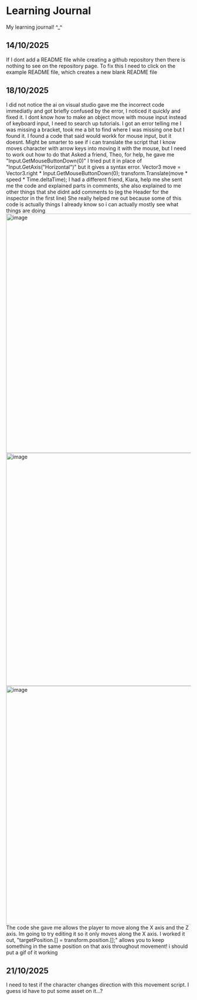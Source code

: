 # Learning Journal
My learning journal! ^_^

## 14/10/2025
If I dont add a README file while creating a github repository then there is nothing to see on the repository page. To fix this I need to click on the example README file, which creates a new blank README file

## 18/10/2025
I did not notice the ai on visual studio gave me the incorrect code immediatly and got briefly confused by the error, I noticed it quickly and fixed it.
I dont know how to make an object move with mouse input instead of keyboard input, I need to search up tutorials.
I got an error telling me I was missing a bracket, took me a bit to find where I was missing one but I found it.
I found a code that said would workk for mouse input, but it doesnt. Might be smarter to see if i can translate the script that I know moves character with arrow keys into moving it with the mouse, but I need to work out how to do that
Asked a friend, Theo, for help, he gave me "Input.GetMouseButtonDown(0)" I tried put it in place of "Input.GetAxis("Horizontal")" but it gives a syntax error. 
Vector3 move = Vector3.right * Input.GetMouseButtonDown(0);
transform.Translate(move * speed * Time.deltaTime);
I had a different friend, Kiara, help me she sent me the code and explained parts in comments, she also explained to me other things that she didnt add comments to (eg the Header for the inspector in the first line) She really helped me out because some of this code is actually things I already know so i can actually mostly see what things are doing
<img width="770" height="653" alt="image" src="https://github.com/user-attachments/assets/64f8b626-4c71-4f7f-a579-60811466a6b6" />
<img width="708" height="636" alt="image" src="https://github.com/user-attachments/assets/5d487893-bed2-4c78-bdf5-46e05e36119e" />
<img width="784" height="651" alt="image" src="https://github.com/user-attachments/assets/c36e788f-6252-4ec7-9c0a-6e0f2ff9777b" />
The code she gave me allows the player to move along the X axis and the Z axis. Im going to try editing it so it only moves along the X axis.
I worked it out, "targetPosition.[] = transform.position.[];" allows you to keep something in the same position on that axis throughout movement!
i should put a gif of it working

## 21/10/2025
I need to test if the character changes direction with this movement script. I guess id have to put some asset on it...?
